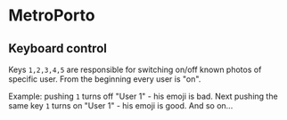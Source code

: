 # MetroPorto

## Keyboard control
Keys `1,2,3,4,5` are responsible for switching on/off known photos of specific user. From the beginning every user is "on".

Example: pushing `1` turns off "User 1" - his emoji is bad. Next pushing the same key `1` turns on "User 1" - his emoji is good. And so on...
